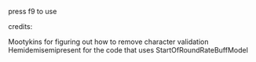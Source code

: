 press f9 to use

credits:

Mootykins for figuring out how to remove character validation
Hemidemisemipresent for the code that uses StartOfRoundRateBuffModel
